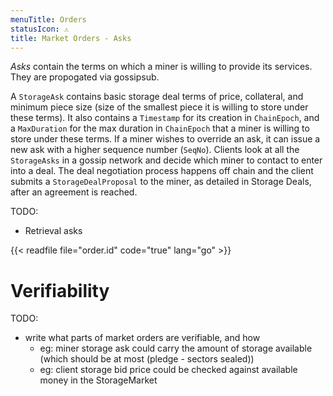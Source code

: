```yaml
---
menuTitle: Orders
statusIcon: ⚠️
title: Market Orders - Asks
---
```


_Asks_ contain the terms on which a miner is willing to provide its services. They are propogated via gossipsub.

A `StorageAsk` contains basic storage deal terms of price, collateral, and minimum piece size (size of the smallest piece it is willing to store under these terms). It also contains a `Timestamp` for its creation in `ChainEpoch`, and a `MaxDuration` for the max duration in `ChainEpoch` that a miner is willing to store under these terms. If a miner wishes to override an ask, it can issue a new ask with a higher sequence number (`SeqNo`). Clients look at all the `StorageAsks` in a gossip network and decide which miner to contact to enter into a deal. The deal negotiation process happens off chain and the client submits a `StorageDealProposal` to the miner, as detailed in Storage Deals, after an agreement is reached. 


TODO:

- Retrieval asks

{{< readfile file="order.id" code="true" lang="go" >}}

# Verifiability

TODO:

- write what parts of market orders are verifiable, and how
  - eg: miner storage ask could carry the amount of storage available (which should be at most (pledge - sectors sealed))
  - eg: client storage bid price could be checked against available money in the StorageMarket
